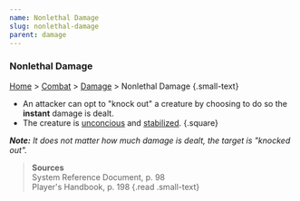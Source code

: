 ```yaml
---
name: Nonlethal Damage
slug: nonlethal-damage
parent: damage
---
```

### Nonlethal Damage
[Home](dm-operations-center) > [Combat](combat) > [Damage](damage) > Nonlethal Damage {.small-text}

- An attacker can opt to "knock out" a creature by choosing to do so the **instant** damage is dealt.
- The creature is [unconcious](unconcious) and [stabilized](stabilizing).
{.square}

***Note:** It does not matter how much damage is dealt, the target is "knocked out".*

> **Sources** <br/>
> System Reference Document, p. 98<br/>
> Player's Handbook, p. 198
{.read .small-text}